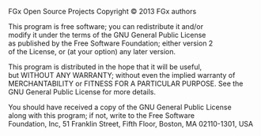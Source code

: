 FGx Open Source Projects
Copyright &copy; 2013 FGx authors

This program is free software; you can redistribute it and/or  
modify it under the terms of the GNU General Public License  
as published by the Free Software Foundation; either version 2  
of the License, or (at your option) any later version.  

This program is distributed in the hope that it will be useful,  
but WITHOUT ANY WARRANTY; without even the implied warranty of  
MERCHANTABILITY or FITNESS FOR A PARTICULAR PURPOSE.  See the  
GNU General Public License for more details.  

You should have received a copy of the GNU General Public License  
along with this program; if not, write to the Free Software  
Foundation, Inc, 51 Franklin Street, Fifth Floor, Boston, MA  02110-1301, USA  